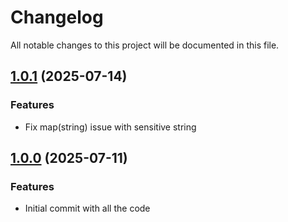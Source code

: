 # Changelog

All notable changes to this project will be documented in this file.

## [1.0.1]() (2025-07-14)

### Features

* Fix map(string) issue with sensitive string

## [1.0.0]() (2025-07-11)

### Features

* Initial commit with all the code
